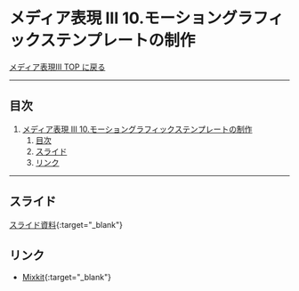 # メディア表現 III 10.モーショングラフィックステンプレートの制作

[メディア表現III TOP に戻る](./index.md)

---

## 目次

1. [メディア表現 III 10.モーショングラフィックステンプレートの制作](#メディア表現-iii-10モーショングラフィックステンプレートの制作)
   1. [目次](#目次)
   2. [スライド](#スライド)
   3. [リンク](#リンク)

---

## スライド

[スライド資料](./mr3_10slide.pdf){:target="_blank"}

## リンク
- [Mixkit](https://mixkit.co/){:target="_blank"}